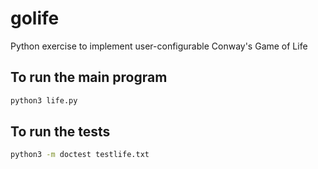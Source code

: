 # golife
Python exercise to implement user-configurable Conway's Game of Life

## To run the main program
```sh
python3 life.py
```

## To run the tests
```sh
python3 -m doctest testlife.txt 
```
